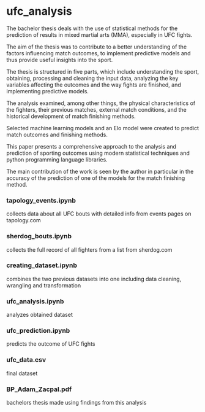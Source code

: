 # ufc_analysis

The bachelor thesis deals with the use of statistical methods for the prediction of results in mixed martial arts (MMA), especially in UFC fights. 

The aim of the thesis was to contribute to a better understanding of the factors influencing match outcomes, to implement predictive models and thus provide useful insights into the sport. 

The thesis is structured in five parts, which include understanding the sport, obtaining, processing and cleaning the input data, analyzing the key variables affecting the outcomes and the way fights are finished, and implementing predictive models. 

The analysis examined, among other things, the physical characteristics of the fighters, their previous matches, external match conditions, and the historical development of match finishing methods. 

Selected machine learning models and an Elo model were created to predict match outcomes and finishing methods. 

This paper presents a comprehensive approach to the analysis and prediction of sporting outcomes using modern statistical techniques and python programming language libraries. 

The main contribution of the work is seen by the author in particular in the accuracy of the prediction of one of the models for the match finishing method.

### tapology_events.ipynb
collects data about all UFC bouts with detailed info from events pages on tapology.com

### sherdog_bouts.ipynb 
collects the full record of all fighters from a list from sherdog.com

### creating_dataset.ipynb
combines the two previous datasets into one including data cleaning, wrangling and transformation 

### ufc_analysis.ipynb 
analyzes obtained dataset

### ufc_prediction.ipynb
predicts the outcome of UFC fights

### ufc_data.csv
final dataset

### BP_Adam_Zacpal.pdf
bachelors thesis made using findings from this analysis 

